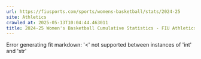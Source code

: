 ```yaml
---
url: https://fiusports.com/sports/womens-basketball/stats/2024-25
site: Athletics
crawled_at: 2025-05-13T10:04:44.463011
title: 2024-25 Women's Basketball Cumulative Statistics - FIU Athletics
---
```


Error generating fit markdown: '<' not supported between instances of 'int' and 'str'